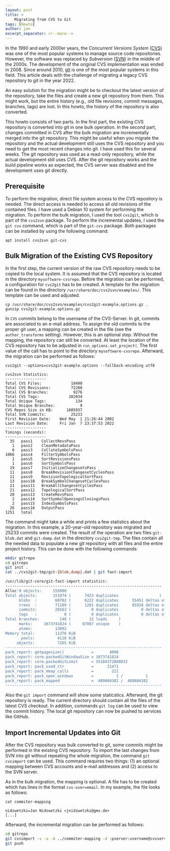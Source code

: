 ```yaml
---
layout: post
title: >
    Migrating from CVS to Git
tags: [Howto]
author: jan
excerpt_separator: <!--more-->
---
```


In the 1990 and early 2000er years, the _Concurrent Versions System_ ([CVS](https://savannah.nongnu.org/projects/cvs)) was one of the most popular systems to manage source code repositories. However, the software was replaced by _Subversion_ ([SVN](https://subversion.apache.org/)) in the middle of the 2000s. The development of the original CVS implementation was ended in 2008. Since around 2010, [git](https://git-scm.com/) is one of the most popular systems in this field. This article deals with the challenge of migrating a legacy CVS repository to git in the year 2022. 

<!--more-->

An easy solution for the migration might be to checkout the latest version of the repository, take the files and create a new git repository from them. This might work, but the entire history (e.g., old file revisions, commit messages, branches, tags) are lost. In this howto, the history of the repository is also converted.

This howto consists of two parts. In the first part, the existing CVS repository is converted into git in one bulk operation. In the second part, changes committed in CVS after the bulk migration are incrementally merged into the git repository. This might be useful when you migrate the repository and the actual development still uses the CVS repository and you need to get the most recent changes into git. I have used this for several weeks. The git repository was used as a read-only repository, while the actual development still uses CVS. After the git repository works and the build pipeline works as expected, the CVS server was disabled and the development uses git directly.

## Prerequisite

To perform the migration, direct file system access to the CVS repository is needed. The direct access is needed to access all old revisions of the contained files. I have used a Debian 10 system for performing the migration. To perform the bulk migration, I used the tool `cvs2git`, which is part of the `cvs2svn` package. To perform the incremental updates, I used the `git cvs` command, which is part of the `git-cvs` package. Both packages can be installed by using the following command:

```shell
apt install cvs2svn git-cvs
```

## Bulk Migration of the Existing CVS Repository

In the first step, the current version of the raw CVS repository needs to be copied to the local system. It is assumed that the CVS repository is located in the directory `mysoftware-cvsrepo`. Before the migration can be performed, a configuration for `cvs2git` has to be created. A template for the migration can be found in the directory `/usr/share/doc/cvs2svn/examples/`. This template can be used and adjusted.


```shell
cp /usr/share/doc/cvs2svn/examples/cvs2git-example.options.gz .
gunzip cvs2git-example.options.gz
```

In `CVS` commits belong to the username of the CVS-Server. In git, commits are associated to an e-mail address. To assign the old commits to the proper git user, a mapping can be created in the file (see the `author_transforms` setting). However, this is an optional step. Without the mapping, the repository can still be converted. At least the location of the CVS repository has to be adjusted in `run_options.set_project(`. The first value of the call has to point to the directory `mysoftware-cvsrepo`. Afterward, the migration can be performed as follows:

```
cvs2git --options=cvs2git-example.options --fallback-encoding utf8

cvs2svn Statistics:
------------------
Total CVS Files:             18490
Total CVS Revisions:         72288
Total CVS Branches:           9276
Total CVS Tags:             282034
Total Unique Tags:             134
Total Unique Branches:           9
CVS Repos Size in KB:      1605937
Total SVN Commits:           25233
First Revision Date:    Wed May  1 21:26:44 2002
Last Revision Date:     Fri Jan  7 23:37:53 2022
------------------
Timings (seconds):
------------------
  35   pass1    CollectRevsPass
   1   pass2    CleanMetadataPass
   0   pass3    CollateSymbolsPass
1066   pass4    FilterSymbolsPass
   1   pass5    SortRevisionsPass
   1   pass6    SortSymbolsPass
  19   pass7    InitializeChangesetsPass
  11   pass8    BreakRevisionChangesetCyclesPass
  11   pass9    RevisionTopologicalSortPass
  13   pass10   BreakSymbolChangesetCyclesPass
  21   pass11   BreakAllChangesetCyclesPass
  21   pass12   TopologicalSortPass
  20   pass13   CreateRevsPass
   2   pass14   SortSymbolOpeningsClosingsPass
   2   pass15   IndexSymbolsPass
  26   pass16   OutputPass
1251   total
```

The command might take a while and prints a few statistics about the migration. In this example, a 20-year-old repository was migrated and 25233 commits were created. The result of the operation are two files `git-blob.dat` and `git-dump.dat` in the directory `cvs2git-tmp`. The files contain all the needed data to populate a new git repository with all files and the entire project history. This can be done with the following commands:

```bash
mkdir gitrepo
cd gitrepo
git init .
cat ../cvs2git-tmp/git-{blob,dump}.dat | git fast-import

/usr/lib/git-core/git-fast-import statistics:
---------------------------------------------------------------------
Alloc'd objects:     155000
Total objects:       151974 (      7423 duplicates                  )
      blobs  :        60702 (      6222 duplicates      55451 deltas of      59993 attempts)
      trees  :        71109 (      1201 duplicates      65918 deltas of      67925 attempts)
      commits:        20163 (         0 duplicates          0 deltas of          0 attempts)
      tags   :            0 (         0 duplicates          0 deltas of          0 attempts)
Total branches:         148 (        15 loads     )
      marks:     1073741824 (     87087 unique    )
      atoms:          13092
Memory total:         11376 KiB
       pools:          4110 KiB
     objects:          7265 KiB
---------------------------------------------------------------------
pack_report: getpagesize()            =       4096
pack_report: core.packedGitWindowSize = 1073741824
pack_report: core.packedGitLimit      = 35184372088832
pack_report: pack_used_ctr            =      21471
pack_report: pack_mmap_calls          =        221
pack_report: pack_open_windows        =          1 /          1
pack_report: pack_mapped              =  489804382 /  489804382
---------------------------------------------------------------------
```

Also the `git import` command will show some staticstics. Afterward, the git repository is ready. The current directory should contain all the files of the latest CVS checkout. In addition, commands `git log` can be used to view the commit history. The local git repository can now be pushed to services like GitHub.

## Import Incremental Updates into Git

After the CVS repository was bulk converted to git, some commits might be performed in the existing CVS repository. To import the last changes from SVN into git without repeating the whole migration, the command `git cvsimport` can be used. This command requires two things: (1) an optional mapping between CVS accounts and e-mail addresses and (2) access to the SVN server.

As in the bulk migration, the mapping is optional. A file has to be created which has lines in the format `cvs-user=email`. In my example, the file looks as follows:

```
cat commiter-mapping

nidzwetzki=Jan Nidzwetzki <jnidzwetzki@gmx.de>
[...]
```

Afterward, the incremental migration can be performed as follows:

```bash
cd gitrepo
git cvsimport -v -a -A ../commiter-mapping -d :pserver:username@cvsserver:2401/cvs mysoftware -o main
git push
```

